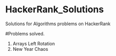 # HackerRank_Solutions
Solutions for Algorithms problems on HackerRank

#Problems solved.

1. Arrays Left Rotation 
2. New Year Chaos

